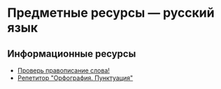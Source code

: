 
# Предметные ресурсы — русский язык

## Информационные ресурсы

- [Проверь правописание слова!](#)
- [Репетитор "Орфография. Пунктуация"](#)